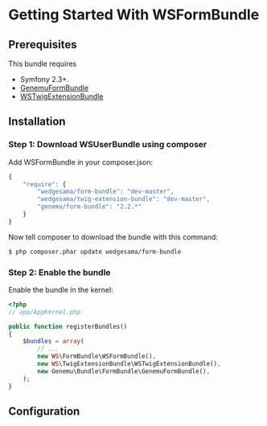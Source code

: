 Getting Started With WSFormBundle
==================================

## Prerequisites

This bundle requires 
- Symfony 2.3+.
- [GenemuFormBundle](https://github.com/genemu/GenemuFormBundle)
- [WSTwigExtensionBundle](https://github.com/WedgeSama/WSTwigExtensionBundle)

## Installation

### Step 1: Download WSUserBundle using composer

Add WSFormBundle in your composer.json:

```js
{
    "require": {
        "wedgesama/form-bundle": "dev-master",
        "wedgesama/twig-extension-bundle": "dev-master",
        "genemu/form-bundle": "2.2.*"
    }
}
```

Now tell composer to download the bundle with this command:

``` bash
$ php composer.phar update wedgesama/form-bundle
```

### Step 2: Enable the bundle

Enable the bundle in the kernel:

``` php
<?php
// app/AppKernel.php

public function registerBundles()
{
    $bundles = array(
        // ...
        new WS\FormBundle\WSFormBundle(),
        new WS\TwigExtensionBundle\WSTwigExtensionBundle(),
        new Genemu\Bundle\FormBundle\GenemuFormBundle(),
    );
}
```

## Configuration

